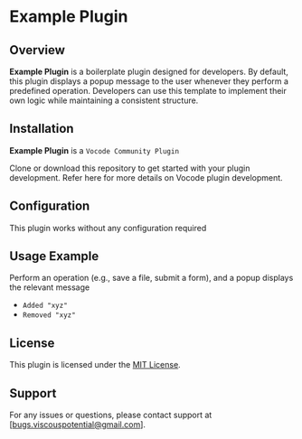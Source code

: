 # Example Plugin

## Overview
**Example Plugin** is a boilerplate plugin designed for developers. By default, this plugin displays a popup message to the user whenever they perform a predefined operation. Developers can use this template to implement their own logic while maintaining a consistent structure.

## Installation
**Example Plugin** is a `Vocode Community Plugin`

Clone or download this repository to get started with your plugin development. Refer here for more details on Vocode plugin development.

## Configuration
This plugin works without any configuration required

<!-- #### Example Setting
What the setting defines-->

## Usage Example
Perform an operation (e.g., save a file, submit a form), and a popup displays the relevant message
- `Added "xyz"`
- `Removed "xyz"`

## License
This plugin is licensed under the [MIT License](LICENSE.md).

## Support
For any issues or questions, please contact support at [bugs.viscouspotential@gmail.com].

